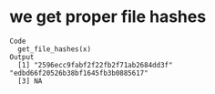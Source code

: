 # we get proper file hashes

    Code
      get_file_hashes(x)
    Output
      [1] "2596ecc9fabf2f22fb2f71ab2684dd3f" "edbd66f20526b38bf1645fb3b0885617"
      [3] NA                                

